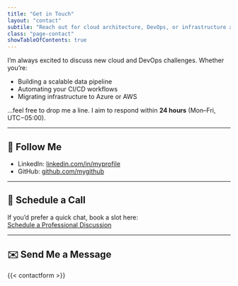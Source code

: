 ```yaml
---
title: "Get in Touch"
layout: "contact"
subtile: "Reach out for cloud architecture, DevOps, or infrastructure automation projects."
class: "page-contact"
showTableOfContents: true
---
```


I’m always excited to discuss new cloud and DevOps challenges. Whether you’re:

- Building a scalable data pipeline  
- Automating your CI/CD workflows  
- Migrating infrastructure to Azure or AWS  

…feel free to drop me a line. I aim to respond within **24 hours** (Mon–Fri, UTC−05:00).

---

## 🤝 Follow Me

- LinkedIn: [linkedin.com/in/myprofile](https://www.linkedin.com/in/david-mboli-idie-38b974209/)  
- GitHub: [github.com/mygithub](https://github.com/kingdave4)  

---

## 📅 Schedule a Call

If you’d prefer a quick chat, book a slot here:  
[Schedule a Professional Discussion](https://calendly.com/davidmboli1)  

---

## ✉️ Send Me a Message

{{< contactform >}}
